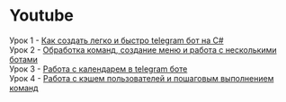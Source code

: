# Youtube
Урок 1 - [Как создать легко и быстро telegram бот на C#](https://youtu.be/NTFQj1p2LFI)       
Урок 2 - [Обработка команд, создание меню и работа с несколькими ботами](https://youtu.be/NTFQj1p2LFI)         
Урок 3 - [Работа с календарем в telegram боте](https://youtu.be/3QbR1rpzNNY)             
Урок 4 - [Работа с кэшем пользователей и пошаговым выполнением команд](https://youtu.be/xqX67ptLiQ4) 

